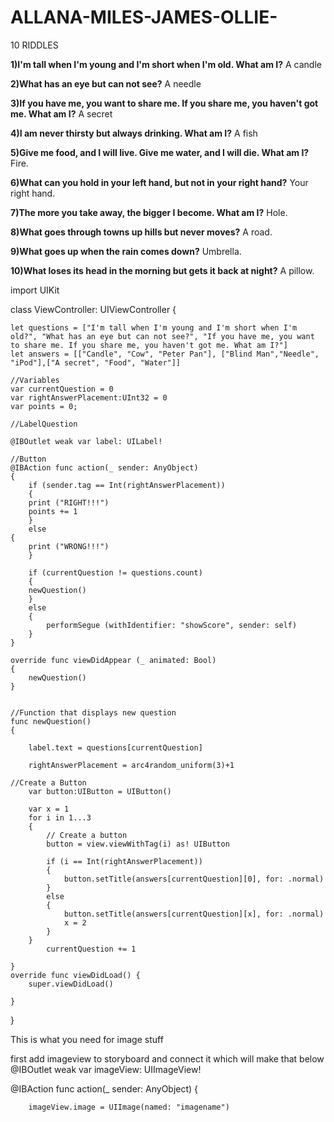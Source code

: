 # ALLANA-MILES-JAMES-OLLIE-

10 RIDDLES

**1)I'm tall when I'm young and I'm short when I'm old. What am I?**
A candle

**2)What has an eye but can not see?**
A needle

**3)If you have me, you want to share me. If you share me, you haven't got me. What am I?**
A secret

**4)I am never thirsty but always drinking. What am I?**
A fish

**5)Give me food, and I will live. Give me water, and I will die. What am I?**
Fire.

**6)What can you hold in your left hand, but not in your right hand?**
Your right hand.

**7)The more you take away, the bigger I become. What am I?**
Hole.

**8)What goes through towns up hills but never moves?**
A road.

**9)What goes up when the rain comes down?**
Umbrella.

**10)What loses its head in the morning but gets it back at night?**
A pillow.



import UIKit

class ViewController: UIViewController {

    let questions = ["I'm tall when I'm young and I'm short when I'm old?", "What has an eye but can not see?", "If you have me, you want to share me. If you share me, you haven't got me. What am I?"]
    let answers = [["Candle", "Cow", "Peter Pan"], ["Blind Man","Needle", "iPod"],["A secret", "Food", "Water"]]
    
    //Variables
    var currentQuestion = 0
    var rightAnswerPlacement:UInt32 = 0
    var points = 0;
    
    //LabelQuestion
    
    @IBOutlet weak var label: UILabel!
    
    //Button
    @IBAction func action(_ sender: AnyObject)
    {
        if (sender.tag == Int(rightAnswerPlacement))
        {
        print ("RIGHT!!!")
        points += 1
        }
        else
    {
        print ("WRONG!!!")
        }
        
        if (currentQuestion != questions.count)
        {
        newQuestion()
        }
        else
        {
            performSegue (withIdentifier: "showScore", sender: self)
        }
    }
    
    override func viewDidAppear (_ animated: Bool)
    {
        newQuestion()
    }
    

    //Function that displays new question
    func newQuestion()
    {
        
        label.text = questions[currentQuestion]
        
        rightAnswerPlacement = arc4random_uniform(3)+1
    
    //Create a Button
        var button:UIButton = UIButton()
        
        var x = 1
        for i in 1...3
        {
            // Create a button
            button = view.viewWithTag(i) as! UIButton
            
            if (i == Int(rightAnswerPlacement))
            {
                button.setTitle(answers[currentQuestion][0], for: .normal)
            }
            else
            {
                button.setTitle(answers[currentQuestion][x], for: .normal)
                x = 2
            }
        }
            currentQuestion += 1
            
    }
    override func viewDidLoad() {
        super.viewDidLoad()
    
    }


}

This is what you need for image stuff

first add imageview to storyboard and connect it which will make that below
@IBOutlet weak var imageView: UIImageView!

@IBAction func action(_ sender: AnyObject) {
        
        imageView.image = UIImage(named: "imagename")
